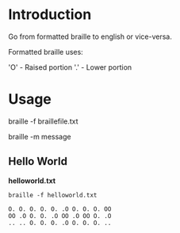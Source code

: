 # Introduction

Go from formatted braille to english or vice-versa.

Formatted braille uses:

'O' - Raised portion
'.' - Lower portion

# Usage

braille -f braillefile.txt

braille -m message

## Hello World

**helloworld.txt**
```
braille -f helloworld.txt
```

```
O. O. O. O. O. .O O. O. O. OO
OO .O O. O. .O OO .O OO O. .O
.. .. O. O. O. .O O. O. O. ..
```
